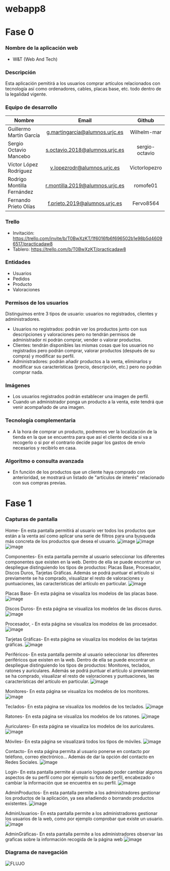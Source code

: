 # webapp8
# Fase 0

### Nombre de la aplicación web

* W&T (Web And Tech)

### Descripción

Esta aplicación pemitirá a los usuarios comprar artículos relacionados con tecnología así como ordenadores, cables, placas base, etc. todo dentro de la legalidad vigente.

### Equipo de desarrollo

| Nombre	| Email	| Github |
| --- | :---: | :---: |
| Guillermo Martín García	| g.martingarcia@alumnos.urjc.es	| Wilhelm-mar |
| Sergio Octavio Mancebo	| s.octavio.2018@alumnos.urjc.es	| sergio-octavio |
| Víctor López Rodríguez |v.lopezrodr@alumnos.urjc.es	|Victorlopezro |
|	Rodrigo Montilla Fernández|	r.montilla.2019@alumnos.urjc.es| romofe01|
|Fernando Prieto Olías	| f.prieto.2019@alumnos.urjc.es| Fervo8564 |


### Trello

* Invitación: https://trello.com/invite/b/T0BwXzKT/1f6016fb6f696502b1e98b5d46096517/practicadaw8
* Tablero: https://trello.com/b/T0BwXzKT/practicadaw8

### Entidades

* Usuarios
* Pedidos
* Producto
* Valoraciones

### Permisos de los usuarios

Distinguimos entre 3 tipos de usuario: usuarios no registrados, clientes y administradores.

* Usuarios no registrados: podrán ver los productos junto con sus descripciones y valoraciones pero no tendrán permisos de administrador ni podrán comprar, vender o valorar productos.
* Clientes: tendrán disponibles las mismas cosas que los usuarios no registrados pero podrán comprar, valorar productos (después de su compra) y modificar su perfil.
* Administradores: podrán añadir productos a la venta, eliminarlos y modificar sus características (precio, descripción, etc.) pero no podrán comprar nada.

### Imágenes

* Los usuarios registrados podrán establecer una imagen de perfil.
* Cuando un administrador ponga un producto a la venta, este tendrá que venir acompañado de una imagen.

### Tecnología complementaria

* A la hora de comprar un producto, podremos ver la localización de la tienda en la que se encuentra para que así el cliente decida si va a recogerlo o si por el contrario decide pagar los gastos de envío necesarios y recibirlo en casa.

### Algoritmo o consulta avanzada

* En función de los productos que un cliente haya comprado con anterioridad, se mostrará un listado de "artículos de interés" relacionado con sus compras previas.


# Fase 1

### Capturas de pantalla

Home- En esta pantalla permitirá al usuario ver todos los productos que están a la venta así como aplicar una serie de filtros para una busqueda más concreta de los productos que desea el usuario.
![image](https://user-images.githubusercontent.com/80537884/153844703-55577b05-15bb-4ecc-baf7-ed69edcbbe67.png)
![image](https://user-images.githubusercontent.com/80537884/153844777-911f4f3b-911d-47a1-b96a-af1f5c0c75f7.png)
![image](https://user-images.githubusercontent.com/80537884/153844855-0b91459c-789e-45f1-8a17-08270481b618.png)

Componentes- En esta pantalla permite al usuario seleccionar los diferentes componentes que existen en la web. Dentro de ella se puede encontrar un despliegue distinguiendo los tipos de productos: Placas Base, Procesador, Discos Duros, Tarjetas Gráficas. Además se podrá puntuar el artículo si previamente se ha comprado, visualizar el resto de valoraciones y puntuaciones, las características del artículo en particular.
![image](https://user-images.githubusercontent.com/80537884/153845042-ed346082-bfa0-4003-aa92-95583160dc8d.png)

Placas Base- En esta página se visualiza los modelos de las placas base.
![image](https://user-images.githubusercontent.com/80537884/153845457-e629f483-0904-43b0-b955-646967b5a20d.png)

Discos Duros- En esta página se visualiza los modelos de las discos duros.
![image](https://user-images.githubusercontent.com/80537884/153845510-9f7f0dcb-3216-485d-ba47-09034c76aa51.png)

Procesador, - En esta página se visualiza los modelos de las procesador.
![image](https://user-images.githubusercontent.com/80537884/153845548-a0297c17-2561-4aa8-ac6c-daa36f49c832.png)

Tarjetas Gráficas- En esta página se visualiza los modelos de las tarjetas gráficas.
![image](https://user-images.githubusercontent.com/80537884/153845575-2a2aea6f-7c3b-4857-8a05-b1e482bae4d0.png)

Periféricos- En esta pantalla permite al usuario seleccionar los diferentes periféricos que existen en la web. Dentro de ella se puede encontrar un despliegue distinguiendo los tipos de productos: Monitores, teclados, ratones y auriculares. Además se podrá puntuar el artículo si previamente se ha comprado, visualizar el resto de valoraciones y puntuaciones, las características del artículo en particular.
![image](https://user-images.githubusercontent.com/80537884/153845713-8283f4fc-28b1-4442-bc37-b61afe1783f4.png)

Monitores- En esta página se visualiza los modelos de los monitores.
![image](https://user-images.githubusercontent.com/80537884/153845935-3532a12d-e37d-4267-a1fd-092005989372.png)

Teclados- En esta página se visualiza los modelos de los teclados.
![image](https://user-images.githubusercontent.com/80537884/153845974-cf5417e5-49f0-42a9-98fb-5f971978ea29.png)

Ratones- En esta página se visualiza los modelos de los ratones.
![image](https://user-images.githubusercontent.com/80537884/153846024-3814798c-960f-4e3a-88cf-8acc01b83a52.png)

Auriculares- En esta página se visualiza los modelos de los auriculares.
![image](https://user-images.githubusercontent.com/80537884/153846059-ea702b5a-56c3-4563-b7be-6eabd98ec099.png)

Móviles- En esta página se visualizará todos los tipos de móviles. 
![image](https://user-images.githubusercontent.com/80537884/153846214-3515914c-50f7-407e-845a-670dd2cc1e69.png)

Contacto- En esta página permita al usuario ponerse en contacto por teléfono, correo electrónico... Además de dar la opción del contacto en Redes Sociales. 
![image](https://user-images.githubusercontent.com/80537884/153846261-81a56477-3165-4123-84ae-af02701a3719.png)

Login- En esta pantalla permite al usuario logueado poder cambiar algunos aspectos de su perfil como por ejemplo su foto de perfil, encabezado o cambiar la información que se encuentra en su perfil.
![image](https://user-images.githubusercontent.com/80537884/153846436-5b5ec8a3-366e-47a6-b5fc-a7bb639b8726.png)

AdminProductos- En esta pantalla permite a los administradores gestionar los productos de la aplicación, ya sea añadiendo o borrando productos existentes.
![image](https://user-images.githubusercontent.com/80537884/153846696-dae3536c-504e-4331-901e-3d0c451d2349.png)

AdminUsuarios- En esta pantalla permite a los administradores gestionar los usuarios de la web, como por ejemplo comprobar que existe un usuario.
![image](https://user-images.githubusercontent.com/80537884/153846544-59888aab-6837-4418-90b8-6eae7eb74b87.png)

AdminGráficas- En esta pantalla permite a los administradores observar las graficas sobre la información recogida de la página web
![image](https://user-images.githubusercontent.com/80537884/153846628-287f67f2-165a-44c4-9929-4b2457135401.png)

### Diagrama de navegación
![FLUJO](https://user-images.githubusercontent.com/80537884/153850231-3d189c84-0f30-49a8-b0dd-8b3e0dbdc4da.png)

